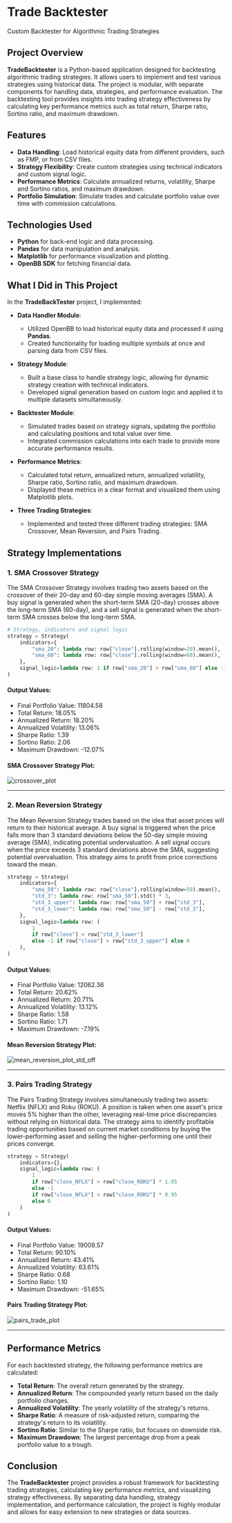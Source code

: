 # Trade Backtester
Custom Backtester for Algorithmic Trading Strategies

## Project Overview

**TradeBacktester** is a Python-based application designed for backtesting algorithmic trading strategies. It allows users to implement and test various strategies using historical data. The project is modular, with separate components for handling data, strategies, and performance evaluation. The backtesting tool provides insights into trading strategy effectiveness by calculating key performance metrics such as total return, Sharpe ratio, Sortino ratio, and maximum drawdown.

## Features

- **Data Handling**: Load historical equity data from different providers, such as FMP, or from CSV files.
- **Strategy Flexibility**: Create custom strategies using technical indicators and custom signal logic.
- **Performance Metrics**: Calculate annualized returns, volatility, Sharpe and Sortino ratios, and maximum drawdown.
- **Portfolio Simulation**: Simulate trades and calculate portfolio value over time with commission calculations.

## Technologies Used

- **Python** for back-end logic and data processing.
- **Pandas** for data manipulation and analysis.
- **Matplotlib** for performance visualization and plotting.
- **OpenBB SDK** for fetching financial data.

## What I Did in This Project

In the **TradeBackTester** project, I implemented:

- **Data Handler Module**:
  - Utilized OpenBB to load historical equity data and processed it using **Pandas**.
  - Created functionality for loading multiple symbols at once and parsing data from CSV files.
  
- **Strategy Module**:
  - Built a base class to handle strategy logic, allowing for dynamic strategy creation with technical indicators.
  - Developed signal generation based on custom logic and applied it to multiple datasets simultaneously.
  
- **Backtester Module**:
  - Simulated trades based on strategy signals, updating the portfolio and calculating positions and total value over time.
  - Integrated commission calculations into each trade to provide more accurate performance results.
  
- **Performance Metrics**:
  - Calculated total return, annualized return, annualized volatility, Sharpe ratio, Sortino ratio, and maximum drawdown.
  - Displayed these metrics in a clear format and visualized them using Matplotlib plots.
  
- **Three Trading Strategies**:
  - Implemented and tested three different trading strategies: SMA Crossover, Mean Reversion, and Pairs Trading.

## Strategy Implementations

### 1. **SMA Crossover Strategy**

The SMA Crossover Strategy involves trading two assets based on the crossover of their 20-day and 60-day simple moving averages (SMA). A buy signal is generated when the short-term SMA (20-day) crosses above the long-term SMA (60-day), and a sell signal is generated when the short-term SMA crosses below the long-term SMA.

```python
# Strategy, indicators and signal logic
strategy = Strategy(
    indicators={
        "sma_20": lambda row: row["close"].rolling(window=20).mean(),
        "sma_60": lambda row: row["close"].rolling(window=60).mean(),
    },
    signal_logic=lambda row: 1 if row["sma_20"] > row["sma_60"] else -1,
)
```

#### Output Values:
- Final Portfolio Value: 11804.58
- Total Return: 18.05%
- Annualized Return: 18.20%
- Annualized Volatility: 13.06%
- Sharpe Ratio: 1.39
- Sortino Ratio: 2.06
- Maximum Drawdown: -12.07%

#### SMA Crossover Strategy Plot:
![crossover_plot](https://github.com/user-attachments/assets/4eb30cbe-f5d9-4be7-9995-5d7a41eacc92)

---

### 2. **Mean Reversion Strategy**

The Mean Reversion Strategy trades based on the idea that asset prices will return to their historical average. A buy signal is triggered when the price falls more than 3 standard deviations below the 50-day simple moving average (SMA), indicating potential undervaluation. A sell signal occurs when the price exceeds 3 standard deviations above the SMA, suggesting potential overvaluation. This strategy aims to profit from price corrections toward the mean.
```python
strategy = Strategy(
    indicators={
        "sma_50": lambda row: row["close"].rolling(window=50).mean(),
        "std_3": lambda row: row["sma_50"].std() * 3,
        "std_3_upper": lambda row: row["sma_50"] + row["std_3"],
        "std_3_lower": lambda row: row["sma_50"] - row["std_3"],
    },
    signal_logic=lambda row: (
        1
        if row["close"] < row["std_3_lower"]
        else -1 if row["close"] > row["std_3_upper"] else 0
    ),
)
```

#### Output Values:
- Final Portfolio Value: 12062.36
- Total Return: 20.62%
- Annualized Return: 20.71%
- Annualized Volatility: 13.12%
- Sharpe Ratio: 1.58
- Sortino Ratio: 1.71
- Maximum Drawdown: -7.19%

#### Mean Reversion Strategy Plot:
![mean_reversion_plot_std_off](https://github.com/user-attachments/assets/97ba1430-a38c-42e3-b174-056e79b2a9ff)

---

### 3. **Pairs Trading Strategy**

The Pairs Trading Strategy involves simultaneously trading two assets: Netflix (NFLX) and Roku (ROKU). A position is taken when one asset's price moves 5% higher than the other, leveraging real-time price discrepancies without relying on historical data. The strategy aims to identify profitable trading opportunities based on current market conditions by buying the lower-performing asset and selling the higher-performing one until their prices converge.
```python
strategy = Strategy(
    indicators={},
    signal_logic=lambda row: (
        1
        if row["close_NFLX"] > row["close_ROKU"] * 1.05
        else -1
        if row["close_NFLX"] < row["close_ROKU"] * 0.95
        else 0
    )
)
```

#### Output Values:
- Final Portfolio Value: 19009.57
- Total Return: 90.10%
- Annualized Return: 43.41%
- Annualized Volatility: 63.61%
- Sharpe Ratio: 0.68
- Sortino Ratio: 1.10
- Maximum Drawdown: -51.65%

#### Pairs Trading Strategy Plot:
![pairs_trade_plot](https://github.com/user-attachments/assets/9ffc1ed0-5a76-4ae1-a901-6719b25cb264)

---

## Performance Metrics

For each backtested strategy, the following performance metrics are calculated:

- **Total Return**: The overall return generated by the strategy.
- **Annualized Return**: The compounded yearly return based on the daily portfolio changes.
- **Annualized Volatility**: The yearly volatility of the strategy's returns.
- **Sharpe Ratio**: A measure of risk-adjusted return, comparing the strategy's return to its volatility.
- **Sortino Ratio**: Similar to the Sharpe ratio, but focuses on downside risk.
- **Maximum Drawdown**: The largest percentage drop from a peak portfolio value to a trough.

## Conclusion

The **TradeBacktester** project provides a robust framework for backtesting trading strategies, calculating key performance metrics, and visualizing strategy effectiveness. By separating data handling, strategy implementation, and performance calculation, the project is highly modular and allows for easy extension to new strategies or data sources.
